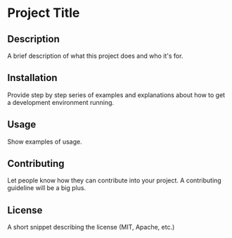 # Project Title

## Description
A brief description of what this project does and who it's for.

## Installation
Provide step by step series of examples and explanations about how to get a development environment running.

## Usage
Show examples of usage. 

## Contributing
Let people know how they can contribute into your project. A contributing guideline will be a big plus.

## License
A short snippet describing the license (MIT, Apache, etc.)

